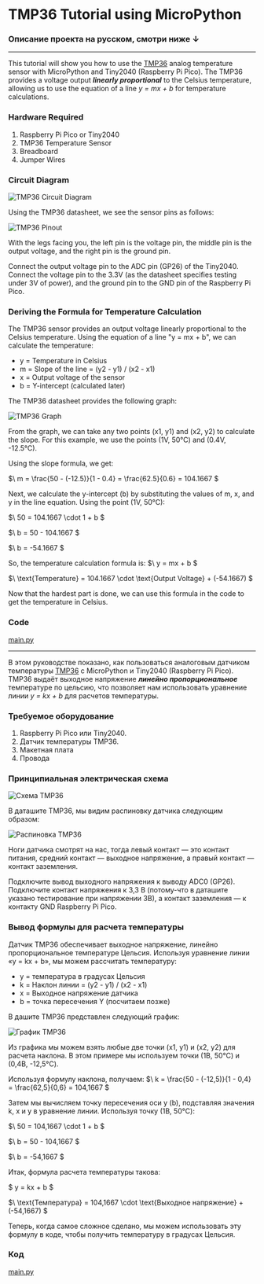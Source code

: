 # TMP36 Tutorial using MicroPython
### Описание проекта на русском, смотри ниже ↓
---

This tutorial will show you how to use the [TMP36](https://www.analog.com/media/en/technical-documentation/data-sheets/tmp35_36_37.pdf) analog temperature sensor with MicroPython and Tiny2040 (Raspberry Pi Pico). The TMP36 provides a voltage output ***linearly proportional*** to the Celsius temperature, allowing us to use the equation of a line *y = mx + b* for temperature calculations.

### Hardware Required
1. Raspberry Pi Pico or Tiny2040
2. TMP36 Temperature Sensor
3. Breadboard
4. Jumper Wires

### Circuit Diagram

![TMP36 Circuit Diagram](tmp36_circuit_diagram.png)

Using the TMP36 datasheet, we see the sensor pins as follows:

![TMP36 Pinout](tmp36_pinout.png)

With the legs facing you, the left pin is the voltage pin, the middle pin is the output voltage, and the right pin is the ground pin.

Connect the output voltage pin to the ADC pin (GP26) of the Tiny2040. Connect the voltage pin to the 3.3V (as the datasheet specifies testing under 3V of power), and the ground pin to the GND pin of the Raspberry Pi Pico.

### Deriving the Formula for Temperature Calculation
The TMP36 sensor provides an output voltage linearly proportional to the Celsius temperature. Using the equation of a line "y = mx + b", we can calculate the temperature:
- y = Temperature in Celsius
- m = Slope of the line = (y2 - y1) / (x2 - x1)
- x = Output voltage of the sensor
- b = Y-intercept (calculated later)

The TMP36 datasheet provides the following graph:

![TMP36 Graph](tmp36_graph.png)

From the graph, we can take any two points (x1, y1) and (x2, y2) to calculate the slope. For this example, we use the points (1V, 50°C) and (0.4V, -12.5°C).

Using the slope formula, we get:

$\ m = \frac{50 - (-12.5)}{1 - 0.4} = \frac{62.5}{0.6} = 104.1667 \$

Next, we calculate the y-intercept (b) by substituting the values of m, x, and y in the line equation. Using the point (1V, 50°C):

$\ 50 = 104.1667 \cdot 1 + b \$

$\ b = 50 - 104.1667 \$

$\ b = -54.1667 \$

So, the temperature calculation formula is:
$\ y = mx + b \$

$\ \text{Temperature} = 104.1667 \cdot \text{Output Voltage} + (-54.1667) \$

Now that the hardest part is done, we can use this formula in the code to get the temperature in Celsius.

### Code
[main.py](main.py)

---

В этом руководстве показано, как пользоваться аналоговым датчиком температуры [TMP36](https://www.analog.com/media/en/technical-documentation/data-sheets/tmp35_36_37.pdf) с MicroPython и Tiny2040 (Raspberry Pi Pico). TMP36 выдаёт выходное напряжение ***линейно пропорциональное*** температуре по цельсию, что позволяет нам использовать уравнение линии *y = kx + b* для расчетов температуры.

### Требуемое оборудование
1. Raspberry Pi Pico или Tiny2040.
2. Датчик температуры TMP36.
3. Макетная плата
4. Провода

### Принципиальная электрическая схема

![Схема TMP36](tmp36_circuit_diagram.png)

В даташите TMP36, мы видим распиновку датчика следующим образом:

![Распиновка TMP36](tmp36_pinout.png)

Ноги датчика смотрят на нас, тогда левый контакт — это контакт питания, средний контакт — выходное напряжение, а правый контакт — контакт заземления.

Подключите вывод выходного напряжения к выводу ADC0 (GP26). Подключите контакт напряжения к 3,3 В (потому-что в даташите указано тестирование при напряжении 3В), а контакт заземления — к контакту GND Raspberry Pi Pico.

### Вывод формулы для расчета температуры
Датчик TMP36 обеспечивает выходное напряжение, линейно пропорциональное температуре Цельсия. Используя уравнение линии «y = kx + b», мы можем рассчитать температуру:
- y = температура в градусах Цельсия
- k = Наклон линии = (y2 - y1) / (x2 - x1)
- x = Выходное напряжение датчика
- b = точка пересечения Y (посчитаем позже)

В дашите TMP36 представлен следующий график:

![График TMP36](tmp36_graph.png)

Из графика мы можем взять любые две точки (x1, y1) и (x2, y2) для расчета наклона. В этом примере мы используем точки (1В, 50°C) и (0,4В, -12,5°C).

Используя формулу наклона, получаем:
$\ k = \frac{50 - (-12,5)}{1 - 0,4} = \frac{62,5}{0,6} = 104,1667 \$

Затем мы вычисляем точку пересечения оси y (b), подставляя значения k, x и y в уравнение линии. Используя точку (1В, 50°C):

$\ 50 = 104,1667 \cdot 1 + b \$

$\ b = 50 - 104,1667 \$

$\ b = -54,1667 \$

Итак, формула расчета температуры такова:

\$ у = kx + b \$

$\ \text{Температура} = 104,1667 \cdot \text{Выходное напряжение} + (-54,1667) \$

Теперь, когда самое сложное сделано, мы можем использовать эту формулу в коде, чтобы получить температуру в градусах Цельсия.

### Код
[main.py](main.py)
